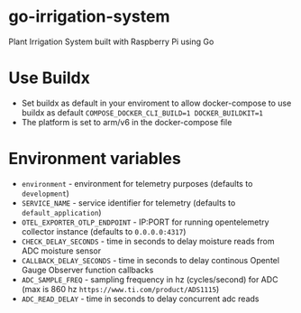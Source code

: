 # go-irrigation-system
Plant Irrigation System built with Raspberry Pi using Go

# Use Buildx
* Set buildx as default in your enviroment to allow docker-compose to use buildx as default
`COMPOSE_DOCKER_CLI_BUILD=1 DOCKER_BUILDKIT=1`
* The platform is set to arm/v6 in the docker-compose file

# Environment variables
* `environment` - environment for telemetry purposes (defaults to `development`)
* `SERVICE_NAME` - service identifier for telemetry (defaults to `default_application`)
* `OTEL_EXPORTER_OTLP_ENDPOINT` - IP:PORT for running opentelemetry collector instance (defaults to  `0.0.0.0:4317`)
* `CHECK_DELAY_SECONDS` - time in seconds to delay moisture reads from ADC moisture sensor
* `CALLBACK_DELAY_SECONDS` - time in seconds to delay continous Opentel Gauge Observer function callbacks
* `ADC_SAMPLE_FREQ` - sampling frequency in hz (cycles/second) for ADC (max is 860 hz `https://www.ti.com/product/ADS1115`)
* `ADC_READ_DELAY` - time in seconds to delay concurrent adc reads